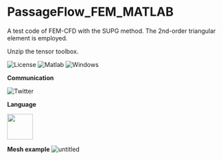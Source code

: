 



# PassageFlow_FEM_MATLAB
A test code of FEM-CFD with the SUPG method.
The 2nd-order triangular element is employed.

Unzip the tensor toolbox.

![License](https://img.shields.io/github/license/yuki-koyama/elasty)
<img src="https://img.shields.io/badge/Matlab-%3E%3D%202007b%20-blue.svg" alt="Matlab">
<img src="https://img.shields.io/badge/Windows-Pass-brightgreen.svg" alt="Windows">


**Communication**

<a style="text-decoration: none" href="https://twitter.com/hogelungfish_" target="_blank">
    <img src="https://img.shields.io/badge/twitter-%40hogelungfish_-1da1f2.svg" alt="Twitter">
</a>
<p>

**Language**
<p>
<img src="https://cdn.jsdelivr.net/gh/devicons/devicon/icons/matlab/matlab-original.svg" width="60"/>
<p>

**Mesh example**
![untitled](https://github.com/user-attachments/assets/1828a627-ce98-43f5-943f-508a128642d1)
